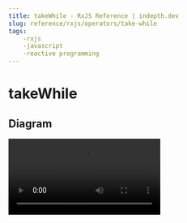 ```yaml
---
title: takeWhile - RxJS Reference | indepth.dev
slug: reference/rxjs/operators/take-while
tags:
    -rxjs 
    -javascript 
    -reactive programming
---
```


# takeWhile

## Diagram

<video>
    <source src="https://images.indepth.dev/references/rxjs/takeWhile.mp4" type="video/mp4">
</video>
